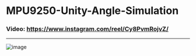 # MPU9250-Unity-Angle-Simulation


### Video: https://www.instagram.com/reel/Cy8PvmRojvZ/
---
![image](https://github.com/user-attachments/assets/5a911448-784a-493a-aba8-e49753c34419)
